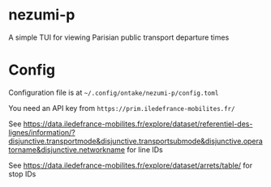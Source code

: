 # nezumi-p
A simple TUI for viewing Parisian public transport departure times

# Config
Configuration file is at `~/.config/ontake/nezumi-p/config.toml`

You need an API key from `https://prim.iledefrance-mobilites.fr/`


See https://data.iledefrance-mobilites.fr/explore/dataset/referentiel-des-lignes/information/?disjunctive.transportmode&disjunctive.transportsubmode&disjunctive.operatorname&disjunctive.networkname for line IDs


See https://data.iledefrance-mobilites.fr/explore/dataset/arrets/table/ for stop IDs
    

